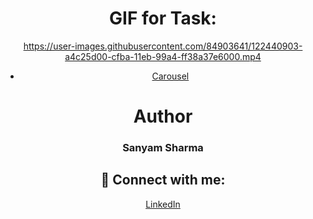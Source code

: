 <div align="center">
 
# GIF for Task:




https://user-images.githubusercontent.com/84903641/122440903-a4c25d00-cfba-11eb-99a4-ff38a37e6000.mp4

- [Carousel](Cards/Carouselcomponent)
 
# Author

<h3>Sanyam Sharma</h3>
 
 ## 🚀 Connect with me:

 <a href = "https://www.linkedin.com/in/sanyam-sharma-4919b9205/">LinkedIn</a>

</div>
